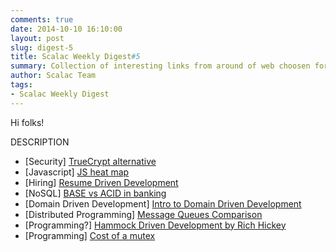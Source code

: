 ```yaml
---
comments: true
date: 2014-10-10 16:10:00
layout: post
slug: digest-5
title: Scalac Weekly Digest#5
summary: Collection of interesting links from around of web choosen for you by scalac team
author: Scalac Team
tags:
- Scalac Weekly Digest
---
```


Hi folks! 

DESCRIPTION

* \[Security\] [TrueCrypt alternative](http://www.esecurityplanet.com/open-source-security/veracrypt-a-worthy-truecrypt-alternative.html)
* \[Javascript\] [JS heat map](https://github.com/zeman/perfmap)
* \[Hiring\] [Resume Driven Development](http://radar.oreilly.com/2014/10/resume-driven-development.html)
* \[NoSQL\] [BASE vs ACID in banking](http://highscalability.com/blog/2013/5/1/myth-eric-brewer-on-why-banks-are-base-not-acid-availability.html)
* \[Domain Driven Development\] [Intro to Domain Driven Development](http://www.ntcoding.blogspot.com/2014/05/come-and-join-innovative-ddd-community.html)
* \[Distributed Programming\] [Message Queues Comparison](http://www.bravenewgeek.com/dissecting-message-queues/)
* \[Programming?\] [Hammock Driven Development by Rich Hickey](https://www.youtube.com/watch?v=f84n5oFoZBc)
* \[Programming\] [Cost of a mutex](http://mortoray.com/2011/12/16/how-does-a-mutex-work-what-does-it-cost/)

